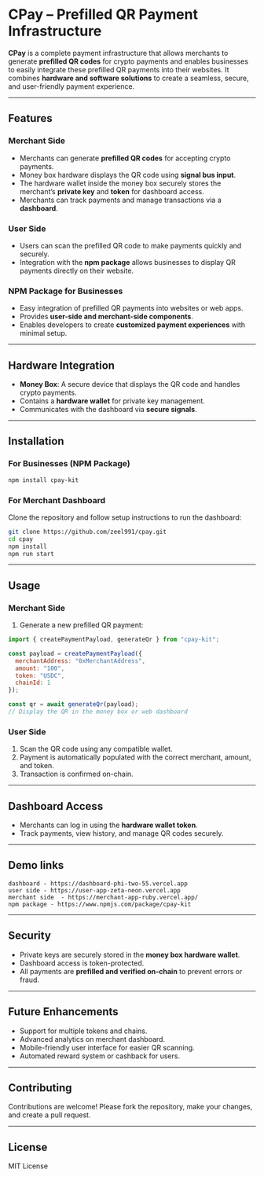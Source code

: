 
# CPay – Prefilled QR Payment Infrastructure

**CPay** is a complete payment infrastructure that allows merchants to generate **prefilled QR codes** for crypto payments and enables businesses to easily integrate these prefilled QR payments into their websites. It combines **hardware and software solutions** to create a seamless, secure, and user-friendly payment experience.

---

## Features

### Merchant Side
- Merchants can generate **prefilled QR codes** for accepting crypto payments.
- Money box hardware displays the QR code using **signal bus input**.
- The hardware wallet inside the money box securely stores the merchant’s **private key** and **token** for dashboard access.
- Merchants can track payments and manage transactions via a **dashboard**.

### User Side
- Users can scan the prefilled QR code to make payments quickly and securely.
- Integration with the **npm package** allows businesses to display QR payments directly on their website.

### NPM Package for Businesses
- Easy integration of prefilled QR payments into websites or web apps.
- Provides **user-side and merchant-side components**.
- Enables developers to create **customized payment experiences** with minimal setup.

---

## Hardware Integration
- **Money Box**: A secure device that displays the QR code and handles crypto payments.
- Contains a **hardware wallet** for private key management.
- Communicates with the dashboard via **secure signals**.

---

## Installation

### For Businesses (NPM Package)
```bash
npm install cpay-kit
````

### For Merchant Dashboard

Clone the repository and follow setup instructions to run the dashboard:

```bash
git clone https://github.com/zeel991/cpay.git
cd cpay
npm install
npm run start
```

---

## Usage

### Merchant Side

1. Generate a new prefilled QR payment:

```javascript
import { createPaymentPayload, generateQr } from "cpay-kit";

const payload = createPaymentPayload({
  merchantAddress: "0xMerchantAddress",
  amount: "100",
  token: "USDC",
  chainId: 1
});

const qr = await generateQr(payload);
// Display the QR in the money box or web dashboard
```

### User Side

1. Scan the QR code using any compatible wallet.
2. Payment is automatically populated with the correct merchant, amount, and token.
3. Transaction is confirmed on-chain.

---

## Dashboard Access

* Merchants can log in using the **hardware wallet token**.
* Track payments, view history, and manage QR codes securely.

---

## Demo links

```
dashboard - https://dashboard-phi-two-55.vercel.app
user side - https://user-app-zeta-neon.vercel.app
merchant side  - https://merchant-app-ruby.vercel.app/
npm package - https://www.npmjs.com/package/cpay-kit
```

---

## Security

* Private keys are securely stored in the **money box hardware wallet**.
* Dashboard access is token-protected.
* All payments are **prefilled and verified on-chain** to prevent errors or fraud.

---

## Future Enhancements

* Support for multiple tokens and chains.
* Advanced analytics on merchant dashboard.
* Mobile-friendly user interface for easier QR scanning.
* Automated reward system or cashback for users.

---

## Contributing

Contributions are welcome! Please fork the repository, make your changes, and create a pull request.

---

## License

MIT License




